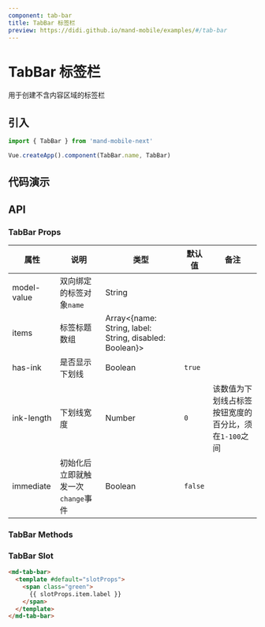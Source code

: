```yaml
---
component: tab-bar
title: TabBar 标签栏
preview: https://didi.github.io/mand-mobile/examples/#/tab-bar
---
```


# TabBar 标签栏

用于创建不含内容区域的标签栏

## 引入

```javascript
import { TabBar } from 'mand-mobile-next'

Vue.createApp().component(TabBar.name, TabBar)
```

## 代码演示

<demo-wrapper
  src="src/packages/tab-bar/demo"
  :demos="demos"
/>

<script setup>
const demos = import.meta.globEager('../../../src/packages/tab-bar/demo/demo*.vue')
</script>

## API

### TabBar Props

|属性 | 说明 | 类型 | 默认值 | 备注|
|----|-----|------|------|------|
|model-value|双向绑定的标签对象`name`|String| | |
|items|标签标题数组|Array\<{name: String, label: String, disabled: Boolean}\>| | |
|has-ink|是否显示下划线|Boolean|`true`| |
|ink-length|下划线宽度|Number|`0`|该数值为下划线占标签按钮宽度的百分比，须在`1-100`之间|
|immediate|初始化后立即就触发一次`change`事件|Boolean|`false`| |

### TabBar Methods

### TabBar Slot

```html
<md-tab-bar>
  <template #default="slotProps">
    <span class="green">
      {{ slotProps.item.label }}
    </span>
  </template>
</md-tab-bar>
```
